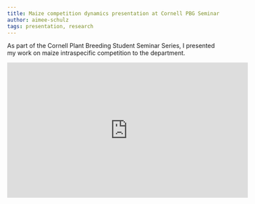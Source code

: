 ```yaml
---
title: Maize competition dynamics presentation at Cornell PBG Seminar
author: aimee-schulz
tags: presentation, research
---
```


As part of the Cornell Plant Breeding Student Seminar Series, I presented my work on maize intraspecific competition to the department.

<iframe width="560" height="315" src="https://www.youtube.com/embed/PJyCoVt6oAY?si=SPfktmYCYPDP3yqC" title="YouTube video player" frameborder="0" allow="accelerometer; autoplay; clipboard-write; encrypted-media; gyroscope; picture-in-picture; web-share" referrerpolicy="strict-origin-when-cross-origin" allowfullscreen></iframe>
